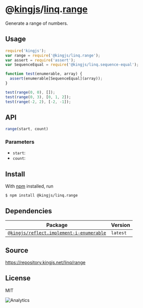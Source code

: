 # @[kingjs][@kingjs]/[linq][ns0].[range][ns1]
Generate a range of numbers.
## Usage
```js
require('kingjs');
var range = require('@kingjs/linq.range');
var assert = require('assert');
var SequenceEqual = require('@kingjs/linq.sequence-equal');

function test(enumerable, array) {
  assert(enumerable[SequenceEqual](array));
}

test(range(0, 0), []);
test(range(0, 3), [0, 1, 2]);
test(range(-2, 2), [-2, -1]);
```

## API
```ts
range(start, count)
```

### Parameters
- `start`: 
- `count`: 



## Install
With [npm](https://npmjs.org/) installed, run
```
$ npm install @kingjs/linq.range
```
## Dependencies
|Package|Version|
|---|---|
|[`@kingjs/reflect.implement-i-enumerable`](https://www.npmjs.com/package/@kingjs/reflect.implement-i-enumerable)|`latest`|
## Source
https://repository.kingjs.net/linq/range
## License
MIT

![Analytics](https://analytics.kingjs.net/linq/range)

[@kingjs]: https://www.npmjs.com/package/kingjs
[ns0]: https://www.npmjs.com/package/@kingjs/linq
[ns1]: https://www.npmjs.com/package/@kingjs/linq.range

